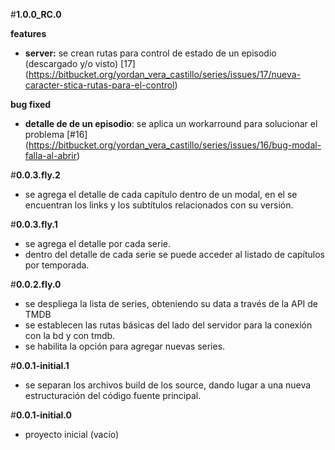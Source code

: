 #**1.0.0_RC.0**

**features**
- **server:** se crean rutas para control de estado de un episodio (descargado y/o visto) [17] (https://bitbucket.org/yordan_vera_castillo/series/issues/17/nueva-caracter-stica-rutas-para-el-control)

**bug fixed**
- **detalle de de un episodio**: se aplica un workarround para solucionar el problema [#16] (https://bitbucket.org/yordan_vera_castillo/series/issues/16/bug-modal-falla-al-abrir)

#**0.0.3.fly.2**
- se agrega el detalle de cada capítulo dentro de un modal, en el se encuentran los links y los subtítulos relacionados con su versión.

#**0.0.3.fly.1**

- se agrega el detalle por cada serie.
- dentro del detalle de cada serie se puede acceder al listado de capítulos por temporada.

#**0.0.2.fly.0**

- se despliega la lista de series, obteniendo su data a través de la API de TMDB
- se establecen las rutas básicas del lado del servidor para la conexión con la bd y con tmdb.
- se habilita la opción para agregar nuevas series.

#**0.0.1-initial.1**

- se separan los archivos build de los source, dando lugar a una nueva estructuración del código fuente principal.

#**0.0.1-initial.0**

- proyecto inicial (vacío)
